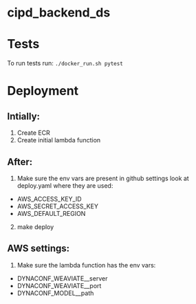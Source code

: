 # cipd_backend_ds

# Tests
To run tests run: `./docker_run.sh pytest`

# Deployment
## Intially:
1) Create ECR
2) Create initial lambda function

## After:
1) Make sure the env vars are present in github settings look at deploy.yaml where they are used:
 - AWS_ACCESS_KEY_ID
 - AWS_SECRET_ACCESS_KEY
 - AWS_DEFAULT_REGION
2) make deploy

## AWS settings:
1) Make sure the lambda function has the env vars:
 - DYNACONF_WEAVIATE__server
 - DYNACONF_WEAVIATE__port
 - DYNACONF_MODEL__path